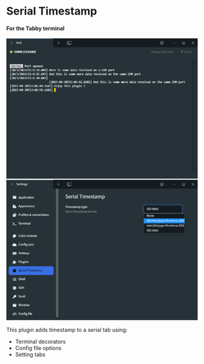 # Serial Timestamp 

#### For the Tabby terminal

![Screenshot](./screenshot.png "Timestamp in action")
![Screenshot](./screenshot-settings.png "Timestamp settings")

This plugin adds timestamp to a serial tab using:

* Terminal decorators
* Config file options
* Setting tabs
